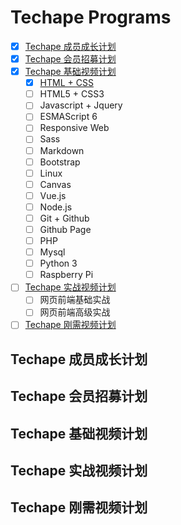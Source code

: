 <h1>Techape Programs</h1>

* [x] [Techape 成员成长计划](#membership_growth_program)
* [x] [Techape 会员招募计划](#techape_membership)
* [x] [Techape 基础视频计划](#beginner_videos)
    * [x] [HTML + CSS](#html_css)
    * [ ] HTML5 + CSS3
    * [ ] Javascript + Jquery
    * [ ] ESMAScript 6
    * [ ] Responsive Web
    * [ ] Sass
    * [ ] Markdown
    * [ ] Bootstrap
    * [ ] Linux
    * [ ] Canvas
    * [ ] Vue.js
    * [ ] Node.js
    * [ ] Git + Github
    * [ ] Github Page
    * [ ] PHP
    * [ ] Mysql
    * [ ] Python 3
    * [ ] Raspberry Pi
* [ ] [Techape 实战视频计划](#practical_videos)
    * [ ] 网页前端基础实战
    * [ ] 网页前端高级实战
* [ ] [Techape 刚需视频计划](#rigidity_videos)

<h2 id="membership_growth_program">Techape 成员成长计划</h2>
<h2 id="techape_membership">Techape 会员招募计划</h2>
<h2 id="beginner_videos">Techape 基础视频计划</h2>
<h2 id="practical_videos">Techape 实战视频计划</h2>
<h2 id="rigidity_videos">Techape 刚需视频计划</h2>
